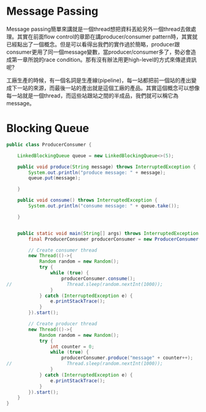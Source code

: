 # Message Passing

Message passing簡單來講就是一個thread想把資料丟給另外一個thread去做處理。其實在前面flow control的章節在講producer/consumer pattern時，其實就已經點出了一個概念。但是可以看得出我們的實作過於簡略，producer跟consumer更用了同一個message變數，當producer/consumer多了，勢必會造成第一章所說的race condition。那有沒有辦法用更high-level的方式來傳遞資訊呢?

工廠生產的時候，有一個名詞是生產線(pipeline)，每一站都把前一個站的產出變成下一站的來源，而最後一站的產出就是這個工廠的產品。其實這個概念可以想像每一站就是一個thread，而這些站跟站之間的半成品，我們就可以稱它為message。


# Blocking Queue

```java
public class ProducerConsumer {

    LinkedBlockingQueue queue = new LinkedBlockingQueue<>(5);

    public void produce(String message) throws InterruptedException {
        System.out.println("produce message: " + message);
        queue.put(message);

    }

    public void consume() throws InterruptedException {
        System.out.println("consume message: " + queue.take());

    }


    public static void main(String[] args) throws InterruptedException {
        final ProducerConsumer producerConsumer = new ProducerConsumer();

        // Create consumer thread
        new Thread(()->{
            Random random = new Random();
            try {
                while (true) {
                    producerConsumer.consume();
//                    Thread.sleep(random.nextInt(1000));
                }
            } catch (InterruptedException e) {
                e.printStackTrace();
            }
        }).start();

        // Create producer thread
        new Thread(()->{
            Random random = new Random();
            try {
                int counter = 0;
                while (true) {
                    producerConsumer.produce("message" + counter++);
//                    Thread.sleep(random.nextInt(1000));
                }
            } catch (InterruptedException e) {
                e.printStackTrace();
            }
        }).start();
    }
}
```




